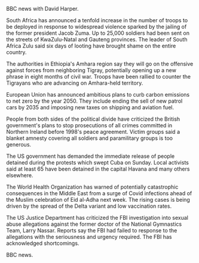 BBC news with David Harper.

South Africa has announced a tenfold increase in the number of troops to be deployed in response to widespread violence sparked by the jailing of the former president Jacob Zuma. Up to 25,000 soldiers had been sent on the streets of KwaZulu-Natal and Gauteng provinces. The leader of South Africa Zulu said six days of looting have brought shame on the entire country.

The authorities in Ethiopia's Amhara region say they will go on the offensive against forces from neighboring Tigray, potentially opening up a new phrase in eight months of civil war. Troops have been rallied to counter the Tigrayans who are advancing on Amhara-held territory.

European Union has announced ambitious plans to curb carbon emissions to net zero by the year 2050. They include ending the sell of new patrol cars by 2035 and imposing new taxes on shipping and aviation fuel.

People from both sides of the political divide have criticized the British government's plans to stop prosecutions of all crimes committed in Northern Ireland before 1998's peace agreement. Victim groups said a blanket amnesty covering all soldiers and paramilitary groups is too generous.

The US government has demanded the immediate release of people detained during the protests which swept Cuba on Sunday. Local activists said at least 65 have been detained in the capital Havana and many others elsewhere. 

The World Health Organization has warned of potentially catastrophic consequences in the Middle East from a surge of Covid infections ahead of the Muslim celebration of Eid al-Adha next week. The rising cases is being driven by the spread of the Delta variant and low vaccination rates.

The US Justice Department has criticized the FBI investigation into sexual abuse allegations against the former doctor of the National Gymnastics Team, Larry Nassar. Reports say the FBI had failed to response to the allegations with the seriousness and urgency required. The FBI has acknowledged shortcomings.   

BBC news.
